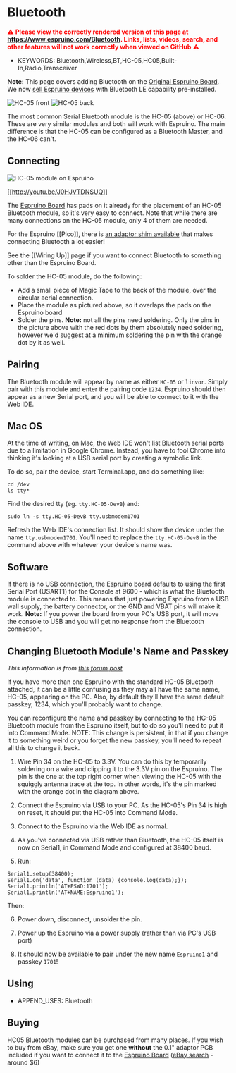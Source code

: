 <!--- Copyright (c) 2013 Gordon Williams, Pur3 Ltd. See the file LICENSE for copying permission. -->
Bluetooth
=========

<span style="color:red">:warning: **Please view the correctly rendered version of this page at https://www.espruino.com/Bluetooth. Links, lists, videos, search, and other features will not work correctly when viewed on GitHub** :warning:</span>

* KEYWORDS: Bluetooth,Wireless,BT,HC-05,HC05,Built-In,Radio,Transceiver

**Note:** This page covers adding Bluetooth on the [Original Espruino Board](/Original).
We now [sell Espruino devices](https://shop.espruino.com/ble) with Bluetooth LE capability pre-installed.

![HC-05 front](Bluetooth/HC05_front.jpg)
![HC-05 back](Bluetooth/HC05_back.jpg)

The most common Serial Bluetooth module is the HC-05 (above) or HC-06. These are very similar modules and both will work with Espruino. The main difference is that the HC-05 can be configured as a Bluetooth Master, and the HC-06 can't.

Connecting
--------

![HC-05 module on Espruino](Bluetooth/HC05_placed.jpg)

[[http://youtu.be/J0HJVTDNSUQ]]

The [Espruino Board](/Original) has pads on it already for the placement of an HC-05 Bluetooth module, so it's very easy to connect. Note that while there are many connections on the HC-05 module, only 4 of them are needed.

For the Espruino [[Pico]], there is [an adaptor shim available](/Shims#bluetooth-0-1-adaptor) that makes connecting Bluetooth a lot easier!

See the [[Wiring Up]] page if you want to connect Bluetooth to something other than the Espruino Board.

To solder the HC-05 module, do the following:

* Add a small piece of Magic Tape to the back of the module, over the circular aerial connection.
* Place the module as pictured above, so it overlaps the pads on the Espruino board
* Solder the pins. **Note:** not all the pins need soldering. Only the pins in the picture above with the red dots by them absolutely need soldering, however we'd suggest at a minimum soldering the pin with the orange dot by it as well.

Pairing
------

The Bluetooth module will appear by name as either ```HC-05``` or ```linvor```. Simply pair with this module and enter the pairing code ```1234```. Espruino should then appear as a new Serial port, and you will be able to connect to it with the Web IDE.

Mac OS
-----

At the time of writing, on Mac, the Web IDE won't list Bluetooth serial ports due to a limitation in Google Chrome. Instead, you have to fool Chrome into thinking it's looking at a USB serial port by creating a symbolic link.

To do so, pair the device, start Terminal.app, and do something like:

```
cd /dev
ls tty*
```

Find the desired tty (eg. `tty.HC-05-DevB`) and:

```
sudo ln -s tty.HC-05-DevB tty.usbmodem1701
```

Refresh the Web IDE's connection list. It should show the device under the name `tty.usbmodem1701`.  You'll need to replace the `tty.HC-05-DevB` in the command above with whatever your device's name was.

Software
-------

If there is no USB connection, the Espruino board defaults to using the first Serial Port (USART1) for the Console at 9600 - which is what the Bluetooth module is connected to. This means that just powering Espruino from a USB wall supply, the battery connector, or the GND and VBAT pins will make it work. **Note:** If you power the board from your PC's USB port, it will move the console to USB and you will get no response from the Bluetooth connection.

Changing Bluetooth Module's Name and Passkey
---------------------------------------

_This information is from [this forum post](http://forum.espruino.com/conversations/454/)_

If you have more than one Espruino with the standard HC-05 Bluetooth attached, it can be a little confusing as they may all have the same name, HC-05, appearing on the PC. Also, by default they'll have the same default passkey, 1234, which you'll probably want to change.

You can reconfigure the name and passkey by connecting to the HC-05 Bluetooth module from the Espruino itself, but to do so you'll need to put it into Command Mode.  NOTE: This change is persistent, in that if you change it to something weird or you forget the new passkey, you'll need to repeat all this to change it back.

1. Wire Pin 34 on the HC-05 to 3.3V.  You can do this by temporarily soldering on a wire and clipping it to the 3.3V pin on the Espruino.  The pin is the one at the top right corner when viewing the HC-05 with the squiggly antenna trace at the top.  In other words, it's the pin marked with the orange dot in the diagram above.

2. Connect the Espruino via USB to your PC.  As the HC-05's Pin 34 is high on reset, it should put the HC-05 into Command Mode.

3. Connect to the Espruino via the Web IDE as normal.

4. As you've connected via USB rather than Bluetooth, the HC-05 itself is now on Serial1, in Command Mode and configured at 38400 baud.

5. Run:

```
Serial1.setup(38400);
Serial1.on('data', function (data) {console.log(data);});
Serial1.println('AT+PSWD:1701');
Serial1.println('AT+NAME:Espruino1');
```

Then:

6. Power down, disconnect, unsolder the pin.

7. Power up the Espruino via a power supply (rather than via PC's USB port)

8. It should now be available to pair under the new name `Espruino1` and passkey `1701`!

Using
-----

* APPEND_USES: Bluetooth

Buying
-----

HC05 Bluetooth modules can be purchased from many places. If you wish to buy from eBay, make sure you get one **without** the 0.1" adaptor PCB included if you want to connect it to the [Espruino Board](/Original) ([eBay search](http://www.ebay.com/sch/i.html?_nkw=HC05+bluetooth) - around $6)
